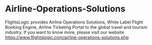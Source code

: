 # Airline-Operations-Solutions
FlightsLogic provides Airline Operations Solutions, White Label Flight Booking Engine, Airline Ticketing Portal to the global travel and tourism industry. If you want to know more, please visit our website https://www.flightslogic.com/airline-operations-solutions.php 

